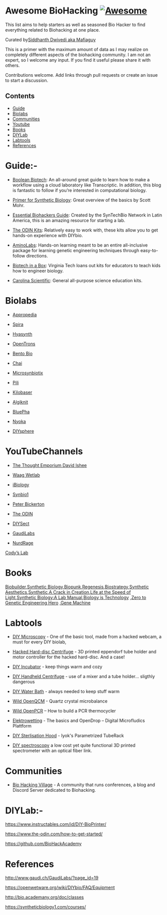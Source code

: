 # Awesome BioHacking [![Awesome](https://awesome.re/badge.svg)](https://awesome.re)

This list aims to help starters as well as seasoned Bio Hacker to find everything related to Biohacking at one place. 

Curated by[Siddhanth Dwivedi aka Mafiaguy](htttps://github.com/mafiaguy)

This is   a primer with the maximum amount of data as I may realize on completely different aspects of the biohacking community. I am not an expert, so I welcome any input. If you find it useful please share it with others.

Contributions welcome. Add links through pull requests or create an issue to start a discussion.

<!-- omit in toc -->
## Contents
- [Guide](#Guide)
- [Biolabs](#Biolabs)
- [Communities](#Communities)
- [Youtube](#YouTubeChannels)
- [Books](#Books)
- [DIYLab](#DIYLab)
- [Labtools](#Labtools)
- [References](#References)


# Guide:-
- [Boolean Biotech](http://blog.booleanbiotech.com/genetic_engineering_pipeline_python.html): An all-around great guide to learn how to make a workflow using a cloud laboratory like Transcriptic. In addition, this blog is fantastic to follow if you’re interested in computational biology.

- [Primer for Synthetic Biology](https://s3-us-west-2.amazonaws.com/oww-files-public/3/3d/SB_Primer_100707.pdf): Great overview of the basics by Scott Mohr.

- [Essential Biohackers Guide](http://media.wix.com/ugd/befeb2_9d07c6e183fe4501808f6a4662f2a899.pdf): Created by the SynTechBio Network in Latin America, this is an amazing resource for starting a lab.

- [The ODIN Kits](http://www.the-odin.com/how-to-get-started/): Relatively easy to work with, these kits allow you to get hands-on experience with DIYbio.

- [AminoLabs](https://amino.bio/): Hands-on learning meant to be an entire all-inclusive package for learning genetic engineering techniques through easy-to-follow directions.

- [Biotech in a Box](https://fralin.vt.edu/Outreach/BiotechInABox.html): Virginia Tech loans out kits for educators to teach kids how to engineer biology.

- [Carolina Scientific](https://www.carolina.com/biotechnology-teaching-resources/10101.ct): General all-purpose science education kits.

# Biolabs
- [Appropedia](https://www.appropedia.org/Open-source_Lab)

- [Spira](http://spirainc.com/)

- [Hyasynth](https://hyasynthbio.com/)

- [OpenTrons](https://opentrons.com/)

- [Bento Bio](https://www.bento.bio/)

- [Chai](https://www.chaibio.com/)

- [Microsynbiotix](https://www.microsynbiotix.com/who-we-are.html)

- [Pili](https://www.pili.bio/)

- [Kilobaser](http://www.kilobaser.com/)

- [Algiknit](https://www.algiknit.com/)

- [BluePha](http://en.bluepha.com/)

- [Nyoka](https://lightbynyoka.com/)

- [DIYsphere](https://sphere.diybio.org/browse/?q=&hPP=10&idx=diybiosphere&p=0&dFR%5Bcollection%5D%5B0%5D=startups)


# YouTubeChannels
- [ The Thought Emporium David Ishee](https://www.youtube.com/user/TheChemlife)

- [Waag Wetlab](https://www.youtube.com/channel/UCVzZljBZA1AjfWBTrJuMSzA)

- [iBiology](https://www.youtube.com/channel/UCsvqEZBO-kNmwuDBbKbfL6A)

- [Synbio1](https://www.youtube.com/channel/UCoKnP5yh_Z4DtNffHYYEScw)

- [Peter Bickerton](https://www.youtube.com/watch?v=Wka4qgksvFM&list=PL-AiB00jQUGS8YIUjxyIHIdgacNjhZZ_W)

- [The ODIN](https://www.youtube.com/channel/UCN9IlUgKyjwKU9iEHK1fqDQ)

- [DIYSect](https://www.youtube.com/channel/UC1j0o4hY09updYHxiJbn_fg)

- [GaudiLabs](https://www.youtube.com/user/MrGaudiCH/videos)

- [NurdRage](https://www.youtube.com/channel/UCIgKGGJkt1MrNmhq3vRibYA)

[Cody’s Lab](https://www.youtube.com/user/theCodyReeder/videos)

# Books

[Biobuilder](https://www.amazon.com/BioBuilder-Synthetic-Biology-Natalie-Kuldell/dp/1491904291),[Synthetic Biology](https://www.amazon.com/Synthetic-Biology-Revised-Geoff-Baldwin/dp/1783268794/),[Biopunk](https://www.amazon.com/Biopunk-Solving-Biotechs-Problems-Kitchens/dp/1617230073/),[Regenesis](https://www.amazon.com/Regenesis-Synthetic-Biology-Reinvent-Ourselves/dp/0465075703),[Biostrategy](https://www.amazon.com/Whats-Your-Bio-Strategy-Synthetic-ebook/dp/B075672R8M/),[Synthetic Aesthetics](https://www.amazon.com/Synthetic-Aesthetics-Investigating-Biologys-Designs/dp/0262534010/),[Synthetic](https://www.amazon.com/Synthetic-How-Life-Got-Made/dp/022644046X),[A Crack in Creation](https://www.amazon.com/dp/1328915360/),[Life at the Speed of Light](https://www.amazon.com/dp/0143125907),[Synthetic Biology:A Lab Manual](https://www.amazon.com/Synthetic-Biology-Manual-Josefine-Liljeruhm/dp/9814579548),[Biology is Technology](https://www.amazon.com/Biology-Technology-Promise-Business-Engineering/dp/0674060156/) ,[Zero to Genetic Engineering Hero](https://amino.bio/products/learn-genetic-engineering-the-genetic-engineering-hero-book) ,[Gene Machine](https://www.amazon.com/Gene-Machine-Decipher-Secrets-Ribosome/dp/0465093361)

# Labtools

- [DIY Microscopy](https://hackteria.org/wiki/DIY_microscopy) - One of the basic tool, made from a hacked webcam, a must for every DIY biolab, 

- [Hacked Hard-disc Centrifuge](https://hackteria.org/wiki/Hacked_Hard-disc_Centrifuge) - 3D printed eppendorf tube holder and motor controller for the hacked hard-disc. And a case!

- [DIY Incubator](https://hackteria.org/wiki/DIY_Incubator) - keep things warm and cozy

- [DIY Handheld Centrifuge](https://hackteria.org/wiki/DIY_handheld_centrifuge) - use of a mixer and a tube holder... sligthly dangerous

- [DIY Water Bath](https://hackteria.org/wiki/DIY_Water_Bath) - always needed to keep stuff warm

- [Wild OpenQCM](https://hackteria.org/wiki/Wild_openQCM) - Quartz crystal microbalance

- [Wild OpenPCR](https://hackteria.org/wiki/Wild_OpenPCR) – How to build a PCR thermocycler

- [Elektrowetting](https://hackteria.org/wiki/Elektrowetting) - The basics and OpenDrop – Digital Microfludics Plattform

- [DIY Sterlisation Hood](https://hackteria.org/wiki/DIY_Sterlisation_Hood) -
Iyok's Parametrized TubeRack

- [DIY spectroscopy](https://hackteria.org/wiki/DIY_spectroscopy) a low cost yet quite functional 3D printed spectrometer with an optical fiber link.

# Communities

- [Bio Hacking Village](https://www.villageb.io/)  - A community that runs conferences, a blog and Discord Server dedicated to Biohacking.
 
# DIYLab:-
https://www.instructables.com/id/DIY-BioPrinter/

https://www.the-odin.com/how-to-get-started/

https://github.com/BioHackAcademy

# References 
http://www.gaudi.ch/GaudiLabs/?page_id=19

https://openwetware.org/wiki/DIYbio/FAQ/Equipment

http://bio.academany.org/doc/classes

https://syntheticbiology1.com/courses/

